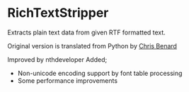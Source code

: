 # RichTextStripper

Extracts plain text data from given RTF formatted text.

Original version is translated from Python by [Chris Benard](https://chrisbenard.net/2014/08/20/extract-text-from-rtf-in-c-net/)

Improved by nthdeveloper
Added;
- Non-unicode encoding support by font table processing
- Some performance improvements
